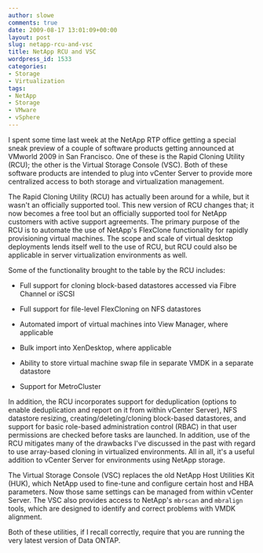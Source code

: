 ```yaml
---
author: slowe
comments: true
date: 2009-08-17 13:01:09+00:00
layout: post
slug: netapp-rcu-and-vsc
title: NetApp RCU and VSC
wordpress_id: 1533
categories:
- Storage
- Virtualization
tags:
- NetApp
- Storage
- VMware
- vSphere
---
```


I spent some time last week at the NetApp RTP office getting a special sneak preview of a couple of software products getting announced at VMworld 2009 in San Francisco. One of these is the Rapid Cloning Utility (RCU); the other is the Virtual Storage Console (VSC). Both of these software products are intended to plug into vCenter Server to provide more centralized access to both storage and virtualization management.

The Rapid Cloning Utility (RCU) has actually been around for a while, but it wasn't an officially supported tool. This new version of RCU changes that; it now becomes a free tool but an officially supported tool for NetApp customers with active support agreements. The primary purpose of the RCU is to automate the use of NetApp's FlexClone functionality for rapidly provisioning virtual machines. The scope and scale of virtual desktop deployments lends itself well to the use of RCU, but RCU could also be applicable in server virtualization environments as well.

Some of the functionality brought to the table by the RCU includes:

* Full support for cloning block-based datastores accessed via Fibre Channel or iSCSI

* Full support for file-level FlexCloning on NFS datastores

* Automated import of virtual machines into View Manager, where applicable

* Bulk import into XenDesktop, where applicable

* Ability to store virtual machine swap file in separate VMDK in a separate datastore

* Support for MetroCluster

In addition, the RCU incorporates support for deduplication (options to enable deduplication and report on it from within vCenter Server), NFS datastore resizing, creating/deleting/cloning block-based datastores, and support for basic role-based administration control (RBAC) in that user permissions are checked before tasks are launched. In addition, use of the RCU mitigates many of the drawbacks I've discussed in the past with regard to use array-based cloning in virtualized environments. All in all, it's a useful addition to vCenter Server for environments using NetApp storage.

The Virtual Storage Console (VSC) replaces the old NetApp Host Utilities Kit (HUK), which NetApp used to fine-tune and configure certain host and HBA parameters. Now those same settings can be managed from within vCenter Server. The VSC also provides access to NetApp's `mbrscan` and `mbralign` tools, which are designed to identify and correct problems with VMDK alignment.

Both of these utilities, if I recall correctly, require that you are running the very latest version of Data ONTAP.

